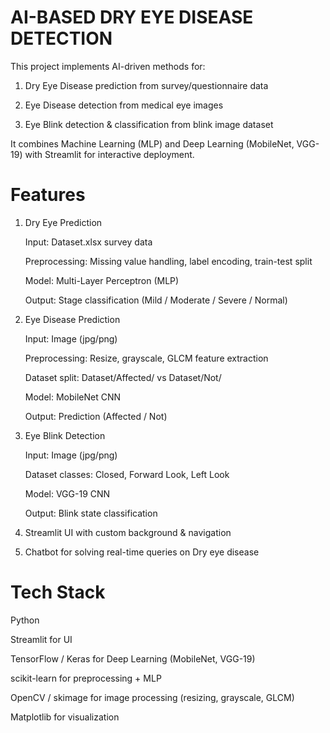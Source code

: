 # AI-BASED DRY EYE DISEASE DETECTION

This project implements AI-driven methods for:

1. Dry Eye Disease prediction from survey/questionnaire data

2. Eye Disease detection from medical eye images

3. Eye Blink detection & classification from blink image dataset

It combines Machine Learning (MLP) and Deep Learning (MobileNet, VGG-19) with Streamlit for interactive deployment.

# Features

1. Dry Eye Prediction

   Input: Dataset.xlsx survey data

   Preprocessing: Missing value handling, label encoding, train-test split

   Model: Multi-Layer Perceptron (MLP)

   Output: Stage classification (Mild / Moderate / Severe / Normal)

2. Eye Disease Prediction

   Input: Image (jpg/png)

   Preprocessing: Resize, grayscale, GLCM feature extraction

   Dataset split: Dataset/Affected/ vs Dataset/Not/

   Model: MobileNet CNN

   Output: Prediction (Affected / Not)

3. Eye Blink Detection

   Input: Image (jpg/png)

   Dataset classes: Closed, Forward Look, Left Look

   Model: VGG-19 CNN

   Output: Blink state classification

4. Streamlit UI with custom background & navigation
5. Chatbot for solving real-time queries on Dry eye disease

# Tech Stack

   Python

   Streamlit for UI

   TensorFlow / Keras for Deep Learning (MobileNet, VGG-19)

   scikit-learn for preprocessing + MLP

   OpenCV / skimage for image processing (resizing, grayscale, GLCM)

   Matplotlib for visualization
